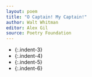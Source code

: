 ```yaml
---
layout: poem
title: "O Captain! My Captain!"
author: Walt Whitman
editor: Alex Gil
source: Poetry Foundation
---
```



- {:.indent-3}
- {:.indent-4}
- {:.indent-5}
- {:.indent-6}

